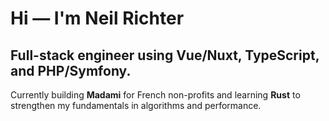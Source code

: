 # Hi — I'm Neil Richter

## Full-stack engineer using **Vue/Nuxt**, **TypeScript**, and **PHP/Symfony**.  
Currently building **Madami** for French non-profits and learning **Rust** to strengthen my fundamentals in algorithms and performance.
